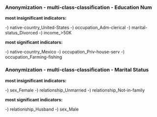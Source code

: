 ### Anonymization - multi-class-classification - Education Num

**most insignificant indicators:**

-) native-country_United-States
-) occupation_Adm-clerical
-) marital-status_Divorced
-) income_>50K

**most significant indicators:**

-) native-country_Mexico
-) occupation_Priv-house-serv
-) occupation_Farming-fishing


### Anonymization - multi-class-classification - Marital Status

**most insignificant indicators:**

-) sex_Female
-) relationship_Unmarried
-) relationship_Not-in-family

**most significant indicators:**

-) relationship_Husband
-) sex_Male